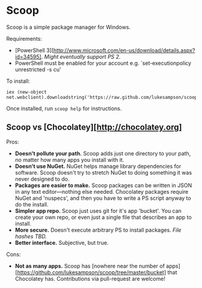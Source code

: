 Scoop
=====

Scoop is a simple package manager for Windows.

Requirements:

* [PowerShell 3][http://www.microsoft.com/en-us/download/details.aspx?id=34595]. _Might eventually support PS 2._
* PowerShell must be enabled for your account e.g. `set-executionpolicy unrestricted -s cu'

To install:

    iex (new-object net.webclient).downloadstring('https://raw.github.com/lukesampson/scoop/master/bin/install.ps1')
    
Once installed, run `scoop help` for instructions.


Scoop vs [Chocolatey][http://chocolatey.org]
--------------------------------------------

Pros:

* **Doesn't pollute your path.** Scoop adds just one directory to your path, no matter how many apps you install with it.
* **Doesn't use NuGet.** NuGet helps manage library dependencies for software. Scoop doesn't try to stretch NuGet to doing something it was never designed to do.
* **Packages are easier to make.** Scoop packages can be written in JSON in any text editor—nothing else needed. Chocolatey packages require NuGet and 'nuspecs', and then you have to write a PS script anyway to do the install.
* **Simpler app repo.** Scoop just uses git for it's app 'bucket'. You can create your own repo, or even just a single file that describes an app to install.
* **More secure.** Doesn't execute arbitrary PS to install packages. *File hashes TBD.*
* **Better interface.** Subjective, but true.

Cons:
* **Not as many apps.** Scoop has [nowhere near the number of apps][https://github.com/lukesampson/scoop/tree/master/bucket] that Chocolatey has. Contributions via pull-request are welcome!